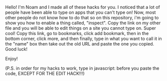 Hello! I'm Noam and I made all of these hacks for you. I noticed that a lot of people have been able to type on apps that you can't type on! Now, most other people do not know how to do that so on this repository, i'm going to show you how to enable a thing called, "inspect". Copy the link on my other file and you will be able to edit things on a site you cannot type on. Super cool! Copy this link, go to bookmarks, click add bookmark, then in the bottom corner, click more, and then finally, type in what you want to call it in the "name" box then take out the old URL and paste the one you copied. Good luck!

Enjoy!

(P.S. in order for my hacks to work, type in javascript: before you paste the code, EXCEPT FOR THE EDIT HACK!!!)
